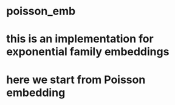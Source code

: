 # poisson_emb

# this is an implementation for exponential family embeddings
# here we start from Poisson embedding
